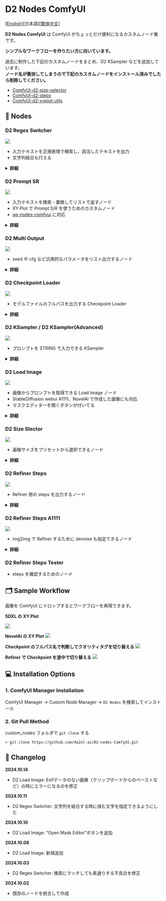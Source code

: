 


# D2 Nodes ComfyUI

[<a href="README.md">English</a>][日本語][<a href="README_zh.md">繁体中文</a>]

**D2 Nodes ComfyUI** は ComfyUI がちょっとだけ便利になるカスタムノード集です。

**シンプルなワークフローを作りたい方に向いています。**

過去に制作した下記のカスタムノードをまとめ、D2 KSampler などを追加しています。  
**ノード名が衝突してしまうので下記のカスタムノードをインストール済みでしたら削除してください。**

- [ComfyUI-d2-size-selector](https://github.com/da2el-ai/ComfyUI-d2-size-selector)
- [ComfyUI-d2-steps](https://github.com/da2el-ai/ComfyUI-d2-steps)
- [ComfyUI-d2-xyplot-utils](https://github.com/da2el-ai/ComfyUI-d2-xyplot-utils)


## :tomato: Nodes

### D2 Regex Switcher
  <img src="./img/regex_switcher_1.png">

  - 入力テキストを正規表現で検索し、該当したテキストを出力
  - 文字列結合も行える
  
<details class="d2-details">
  <summary><strong>詳細</strong></summary>


  - 主な目的は Checkpoint 毎のクオリティタグの切り替え
  - 入力した `text` の中に合致する文字列を発見すると、対象文字列と、何番目に合致したか（0から開始）を出力する
  - 上の画像では `ioliPonyMixV4.safetensors` を受け取り、検索条件 `pony` に合致したので `score_9` が出力されている
  - 最初の検索条件に合致したので `index` は `0` が出力される
  - 全ての条件に合致しないと `-1` が出力される
  - 文字列の前方結合、後方結合もできる。

  #### Input

  - `text`
    - 検索対象文字列
  - `prefix`
    - 前方に結合する文字列
  - `suffix`
    - 後方に結合する文字列
  - `regex_and_output`
    - 検索文字列と出力文字列の一覧
    - 下記のフォーマットで記入する
  - `pre_delim`
    - `prefix` と `regex_and_output` を接続する時に挟む文字
    - `Comma`: `,` / `Line break`: 改行 / `None`: 何も挟まない 
  - `suf_delim`
    - `suffix` と `regex_and_output` を接続する時に挟む文字

  ```
  検索文字 1（正規表現も使用可能）
  --
  出力文字列 1
  --
  検索文字 2（正規表現も使用可能）
  --
  出力文字列 2
  --
  --
  合致するものが無い時に出力する文字
  ```

  #### Output

  - `combined_text`
    - `prefix` + 出力文字列 + `suffix` を結合した文字列
  - `prefix` / `suffix`
    - Input のパススルー


  #### 使用例

  <img src="./img/regex_switcher_2.png">

  この例では合致した番号（`index`）を [Easy Use](https://github.com/yolain/ComfyUI-Easy-Use) の Text Index Switch に渡して切り替えている。

  合致しないと `-1` になってしまうので、全ての文字列に合致する正規表現 `.+` を使ってデフォルト出力の代わりにしている。
</details>




### D2 Prompt SR

  <img src="./img/prompt_sr.png">

  - 入力テキストを検索・置換してリストで返すノード
  - XY Plot で Prompt S/R を使うためのカスタムノード
  - [qq-nodes-comfyui](https://github.com/kenjiqq/qq-nodes-comfyui) に対応

<details class="d2-details">
  <summary><strong>詳細</strong></summary>


  #### Input

  - `prompt`
    - プロンプト。改行を含めてもOK
  - `search_txt`
    - 検索対象テキスト。複数単語を含めてもOK。
    - 改行は使えない
  - `replace`
    - 置換用テキスト
    - 改行で区切っているので「,」が含まれていてもOK

  #### Output

  - LIST
    - 置換後のテキストをリスト形式で出力

</details>




### D2 Multi Output

  <img src="./img/multi.png">

  - seed や cfg など汎用的なパラメータをリスト出力するノード

<details class="d2-details">
  <summary><strong>詳細</strong></summary>

  #### Input
  - `type`
    - `FLOAT`: 浮動小数点数。CFGなど
    - `INT`: 整数。stepsなど
    - `STRING`: 文字列。samplerなど
    - `SEED`: 乱数生成ボタンで seed値を入力できる
  - `Add Random`
    - 入力欄に乱数を追加する
    - `type` が `SEED` の時だけ表示される

</details>




### D2 Checkpoint Loader

<img src="./img/checkpoint_loader.png">

  - モデルファイルのフルパスを出力する Checkpoint Loader

<details class="d2-details">
  <summary><strong>詳細</strong></summary>

  #### Output
  
  - `model` / `clip` / `vae`
    - 従来の CheckpointLoader と同じ。
  - `ckpt_name` / `ckpt_hash` / `ckpt_fullpath`
    - Checkpoint名、ハッシュ、フルパス。

  実装はほとんど [mikey_nodes](https://github.com/bash-j/mikey_nodes) のコードを使わせていただきました。

</details>




### D2 KSampler / D2 KSampler(Advanced)

<img src="./img/ksampler.png">

  - プロンプトを STRING で入力できる KSampler

<details class="d2-details">
  <summary><strong>詳細</strong></summary>

  #### Input

  - `model` / `clip` / `vae` / ..etc
    - 標準の KSampler と同じ
  - `negative` / `positive`
    - STRING 形式のプロンプト

  #### Output

  - `IMAGE`
    - 画像出力
  - `positive` / `negative`
    - Input のパススルー

</details>



### D2 Load Image

<img src="./img/load_image.png">

  - 画像からプロンプトを取得できる Load Image ノード
  - StableDiffusion webui A1111、NovelAI で作成した画像にも対応
  - マスクエディターを開くボタンが付いてる

<details class="d2-details">
  <summary><strong>詳細</strong></summary>

  #### Output
  
  - `IMAGE / MASK`
    - 画像とマスク
  - `width / height`
    - 画像サイズ
  - `positive` / `negative`
    - プロンプト

  ※ワークフローの構成によってはプロンプトを取得できない場合もあります。例えば「KSampler」という文字が含まれたノード（例：Tiled KSampler）が無いと取得できません。

</details>




### D2 Size Slector

<img src="./img/sizeselector.png">

  - 画像サイズをプリセットから選択できるノード

<details class="d2-details">
  <summary><strong>詳細</strong></summary>

  #### Input

  - `preset`
    - サイズのプリセット
    - プリセットを変更したい時は `/custom_nodes/D2-nodes-ComfyUI/config/sizeselector_config.yaml` を編集
  - `width` / `height`
    - 縦横サイズ
  - `swap_dimensions`
    - width / height を入れ替える
  - `upscale_factor`
    - 他のリサイズ系ノードに渡す数値
  - `prescale_factor`
    - width / height をリサイズする倍数
  - `batch_size`
    - empty_latent にセットする batch size
  
  #### Output
  
  - `width / height`
    - 入力された `width`、`height` に `prescale_factor` を乗算する
  - `upscale_factor` / `prescale_factor`
    - Input されたものをパススルーする
  - `empty_latent`
    - 指定されたサイズ、batch sizeで作成した latent を出力
  - `batch_size`
    - Input されたものをパススルーする

</details>




### D2 Refiner Steps

<img src="./img/refiner_steps.png">

  - Refiner 用の steps を出力するノード

<details class="d2-details">
  <summary><strong>詳細</strong></summary>

  #### Input

  - `steps`
    - 総step数
  - `start`
    - 最初の KSampler の開始する steps
  - `end`
    - 最初の KSampler の終了する steps
  
  #### Output
  
  - `steps` / `start` / `end`
    - Input のパススルー
  - `refiner_start`
    - 2つめの KSampler の開始する steps

</details>

### D2 Refiner Steps A1111

<img src="./img/refiner_a1111.png">

  - img2img で Refiner するために denoise も指定できるノード

<details class="d2-details">
  <summary><strong>詳細</strong></summary>

  #### Input

  - `steps`
    - 総step数
  - `denoise`
    - img2img の denoise を指定する
  - `switch_at`
    - 総steps数の何割で次の KSampler に切り替えるか
  
  #### Output
  
  - `steps` / 
    - Input のパススルー
  - `start`
    - 最初の KSampler の開始 steps
  - `end`
    - 最初の KSampler の終了 steps
  - `refiner_start`
    - 2つめの KSampler の開始する steps

</details>

### D2 Refiner Steps Tester
  - steps を確認するためのノード








## :card_index_dividers: Sample Workflow
画像を ComfyUI にドロップするとワークフローを再現できます。

**SDXL の XY Plot**

<a href="./workflow/XYPlot_SDXL_20241002.png"><img src="./workflow/XYPlot_SDXL_20241002.png"></a>

**NovelAI の XY Plot**
<a href="./workflow/XYPlot_NAI_202401002.png"><img src="./workflow/XYPlot_NAI_202401002.png"></a>

**Checkpoint のフルパス名で判断してクオリティタグを切り替える**
<a href="./workflow/XYPlot_Checkpoint_20241002.png"><img src="./workflow/XYPlot_Checkpoint_20241002.png"></a>

**Refiner で Checkpoint を途中で切り替える**
<a href="./workflow/Refiner_20241002.png"><img src="./workflow/Refiner_20241002.png"></a>




## :computer: Installation Options

### 1. ComfyUI Manager Installation
ComfyUI Manager → Custom Node Manager → `D2 Nodes` を検索してインストール

### 2. Git Pull Method
custom_nodes フォルダで `git clone` する
```
> git clone https://github.com/da2el-ai/D2-nodes-ComfyUI.git
```

## :blossom: Changelog

**2024.10.14**
- D2 Load Image: Exifデータのない画像（クリップボードからのペーストなど）の時にエラーになるのを修正

**2024.10.11**
- D2 Regex Switcher: 文字列を結合する時に挟む文字を指定できるようにした

**2024.10.10**
- D2 Load Image: "Open Mask Editor"ボタンを追加

**2024.10.08**
- D2 Load Image: 新規追加

**2024.10.03**
- D2 Regex Switcher: 検索にマッチしても素通りする不具合を修正

**2024.10.02**
- 既存のノードを統合して作成